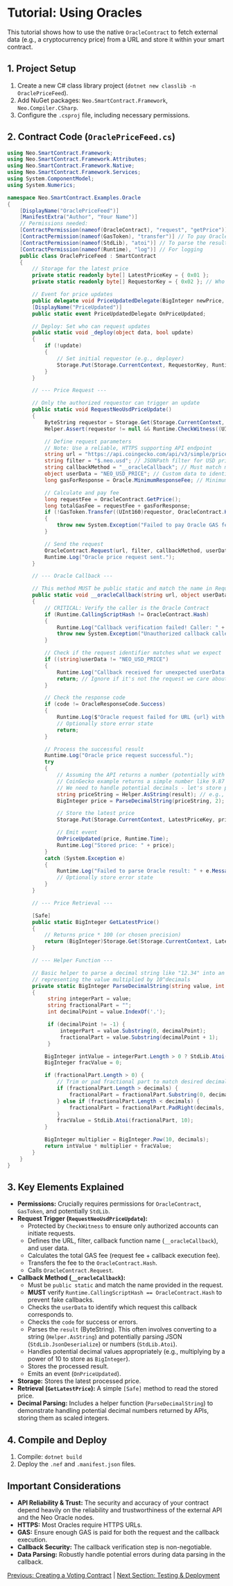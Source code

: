 # Tutorial: Using Oracles

This tutorial shows how to use the native `OracleContract` to fetch external data (e.g., a cryptocurrency price) from a URL and store it within your smart contract.

## 1. Project Setup

1.  Create a new C# class library project (`dotnet new classlib -n OraclePriceFeed`).
2.  Add NuGet packages: `Neo.SmartContract.Framework`, `Neo.Compiler.CSharp`.
3.  Configure the `.csproj` file, including necessary permissions.

## 2. Contract Code (`OraclePriceFeed.cs`)

```csharp
using Neo.SmartContract.Framework;
using Neo.SmartContract.Framework.Attributes;
using Neo.SmartContract.Framework.Native;
using Neo.SmartContract.Framework.Services;
using System.ComponentModel;
using System.Numerics;

namespace Neo.SmartContract.Examples.Oracle
{
    [DisplayName("OraclePriceFeed")]
    [ManifestExtra("Author", "Your Name")]
    // Permissions needed:
    [ContractPermission(nameof(OracleContract), "request", "getPrice")] // To make requests
    [ContractPermission(nameof(GasToken), "transfer")] // To pay Oracle fees
    [ContractPermission(nameof(StdLib), "atoi")] // To parse the result
    [ContractPermission(nameof(Runtime), "log")] // For logging
    public class OraclePriceFeed : SmartContract
    {
        // Storage for the latest price
        private static readonly byte[] LatestPriceKey = { 0x01 };
        private static readonly byte[] RequestorKey = { 0x02 }; // Who can request updates

        // Event for price updates
        public delegate void PriceUpdatedDelegate(BigInteger newPrice, ulong timestamp);
        [DisplayName("PriceUpdated")]
        public static event PriceUpdatedDelegate OnPriceUpdated;

        // Deploy: Set who can request updates
        public static void _deploy(object data, bool update)
        {
            if (!update)
            {
                // Set initial requestor (e.g., deployer)
                Storage.Put(Storage.CurrentContext, RequestorKey, Runtime.Transaction.Sender);
            }
        }

        // --- Price Request --- 

        // Only the authorized requestor can trigger an update
        public static void RequestNeoUsdPriceUpdate()
        {
            ByteString requestor = Storage.Get(Storage.CurrentContext, RequestorKey);
            Helper.Assert(requestor != null && Runtime.CheckWitness((UInt160)requestor), "Unauthorized: Only designated requestor can update price");

            // Define request parameters
            // Note: Use a reliable, HTTPS supporting API endpoint
            string url = "https://api.coingecko.com/api/v3/simple/price?ids=neo&vs_currencies=usd"; // Example API
            string filter = "$.neo.usd"; // JSONPath filter for USD price
            string callbackMethod = "__oracleCallback"; // Must match method below
            object userData = "NEO_USD_PRICE"; // Custom data to identify this request type
            long gasForResponse = Oracle.MinimumResponseFee; // Minimum GAS for callback execution

            // Calculate and pay fee
            long requestFee = OracleContract.GetPrice();
            long totalGasFee = requestFee + gasForResponse;
            if (!GasToken.Transfer((UInt160)requestor, OracleContract.Hash, totalGasFee, null))
            {
                throw new System.Exception("Failed to pay Oracle GAS fee");
            }

            // Send the request
            OracleContract.Request(url, filter, callbackMethod, userData, gasForResponse);
            Runtime.Log("Oracle price request sent.");
        }

        // --- Oracle Callback --- 

        // This method MUST be public static and match the name in Request()
        public static void __oracleCallback(string url, object userData, int code, ByteString result)
        { 
            // CRITICAL: Verify the caller is the Oracle Contract
            if (Runtime.CallingScriptHash != OracleContract.Hash) 
            { 
                Runtime.Log("Callback verification failed! Caller: " + Runtime.CallingScriptHash);
                throw new System.Exception("Unauthorized callback caller.");
            }

            // Check if the request identifier matches what we expect
            if ((string)userData != "NEO_USD_PRICE") 
            { 
                Runtime.Log("Callback received for unexpected userData: " + (string)userData);
                return; // Ignore if it's not the request we care about
            }

            // Check the response code
            if (code != OracleResponseCode.Success)
            {
                Runtime.Log($"Oracle request failed for URL {url} with code: {code}");
                // Optionally store error state
                return;
            }

            // Process the successful result
            Runtime.Log("Oracle price request successful.");
            try
            {
                // Assuming the API returns a number (potentially with decimals)
                // CoinGecko example returns a simple number like 9.87
                // We need to handle potential decimals - let's store price * 100
                string priceString = Helper.AsString(result); // e.g., "9.87"
                BigInteger price = ParseDecimalString(priceString, 2); // Helper to parse "9.87" to 987

                // Store the latest price
                Storage.Put(Storage.CurrentContext, LatestPriceKey, price);

                // Emit event
                OnPriceUpdated(price, Runtime.Time); 
                Runtime.Log("Stored price: " + price);
            }
            catch (System.Exception e)
            {
                Runtime.Log("Failed to parse Oracle result: " + e.Message);
                // Optionally store error state
            }
        }

        // --- Price Retrieval --- 

        [Safe]
        public static BigInteger GetLatestPrice()
        {
            // Returns price * 100 (or chosen precision)
            return (BigInteger)Storage.Get(Storage.CurrentContext, LatestPriceKey);
        }

        // --- Helper Function --- 

        // Basic helper to parse a decimal string like "12.34" into an integer
        // representing the value multiplied by 10^decimals
        private static BigInteger ParseDecimalString(string value, int decimals)
        { 
             string integerPart = value;
             string fractionalPart = "";
             int decimalPoint = value.IndexOf('.');

             if (decimalPoint != -1) {
                 integerPart = value.Substring(0, decimalPoint);
                 fractionalPart = value.Substring(decimalPoint + 1);
             }

            BigInteger intValue = integerPart.Length > 0 ? StdLib.Atoi(integerPart, 10) : 0;
            BigInteger fracValue = 0;

            if (fractionalPart.Length > 0) {
                // Trim or pad fractional part to match desired decimals
                if (fractionalPart.Length > decimals) {
                    fractionalPart = fractionalPart.Substring(0, decimals);
                } else if (fractionalPart.Length < decimals) {
                    fractionalPart = fractionalPart.PadRight(decimals, '0');
                }
                fracValue = StdLib.Atoi(fractionalPart, 10);
            }

            BigInteger multiplier = BigInteger.Pow(10, decimals);
            return intValue * multiplier + fracValue;
        }
    }
}
```

## 3. Key Elements Explained

*   **Permissions:** Crucially requires permissions for `OracleContract`, `GasToken`, and potentially `StdLib`.
*   **Request Trigger (`RequestNeoUsdPriceUpdate`):**
    *   Protected by `CheckWitness` to ensure only authorized accounts can initiate requests.
    *   Defines the URL, filter, callback function name (`__oracleCallback`), and user data.
    *   Calculates the total GAS fee (request fee + callback execution fee).
    *   Transfers the fee to the `OracleContract.Hash`.
    *   Calls `OracleContract.Request`.
*   **Callback Method (`__oracleCallback`):**
    *   Must be `public static` and match the name provided in the request.
    *   **MUST** verify `Runtime.CallingScriptHash == OracleContract.Hash` to prevent fake callbacks.
    *   Checks the `userData` to identify which request this callback corresponds to.
    *   Checks the `code` for success or errors.
    *   Parses the `result` (ByteString). This often involves converting to a string (`Helper.AsString`) and potentially parsing JSON (`StdLib.JsonDeserialize`) or numbers (`StdLib.Atoi`).
    *   Handles potential decimal values appropriately (e.g., multiplying by a power of 10 to store as `BigInteger`).
    *   Stores the processed result.
    *   Emits an event (`OnPriceUpdated`).
*   **Storage:** Stores the latest processed price.
*   **Retrieval (`GetLatestPrice`):** A simple `[Safe]` method to read the stored price.
*   **Decimal Parsing:** Includes a helper function (`ParseDecimalString`) to demonstrate handling potential decimal numbers returned by APIs, storing them as scaled integers.

## 4. Compile and Deploy

1.  Compile: `dotnet build`
2.  Deploy the `.nef` and `.manifest.json` files.

## Important Considerations

*   **API Reliability & Trust:** The security and accuracy of your contract depend heavily on the reliability and trustworthiness of the external API and the Neo Oracle nodes.
*   **HTTPS:** Most Oracles require HTTPS URLs.
*   **GAS:** Ensure enough GAS is paid for both the request and the callback execution.
*   **Callback Security:** The callback verification step is non-negotiable.
*   **Data Parsing:** Robustly handle potential errors during data parsing in the callback.

[Previous: Creating a Voting Contract](./02-voting-contract.md) | [Next Section: Testing & Deployment](../08-testing-deployment/README.md)